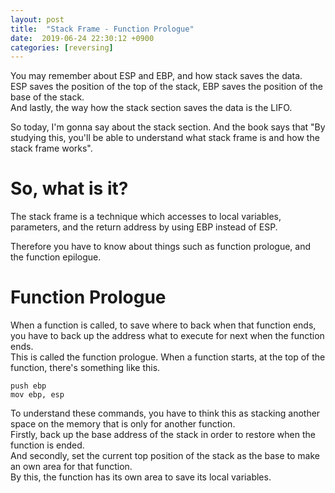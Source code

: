 ```yaml
---
layout: post
title:  "Stack Frame - Function Prologue"
date:  2019-06-24 22:30:12 +0900
categories: [reversing]
---
```

You may remember about ESP and EBP, and how stack saves the data.  
ESP saves the position of the top of the stack, EBP saves the position of the base of the stack.  
And lastly, the way how the stack section saves the data is the LIFO.

So today, I'm gonna say about the stack section. And the book says that "By studying this, you'll be able to understand what stack frame is and how the stack frame works".

# So, what is it?
The stack frame is a technique which accesses to local variables, parameters, and the return address by using EBP instead of ESP.  

Therefore you have to know about things such as function prologue, and the function epilogue.

# Function Prologue
When a function is called, to save where to back when that function ends, you have to back up the address what to execute for next when the function ends.  
This is called the function prologue.
When a function starts, at the top of the function, there's something like this.
```
push ebp  
mov ebp, esp
```
To understand these commands, you have to think this as stacking another space on the memory that is only for another function.  
Firstly, back up the base address of the stack in order to restore when the function is ended.  
And secondly, set the current top position of the stack as the base to make an own area for that function.  
By this, the function has its own area to save its local variables.  
